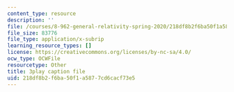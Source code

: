 ```yaml
---
content_type: resource
description: ''
file: /courses/8-962-general-relativity-spring-2020/218df8b2f6ba50f1a5877cd6cacf73e5_h9xaoGkyHwg.vtt
file_size: 83776
file_type: application/x-subrip
learning_resource_types: []
license: https://creativecommons.org/licenses/by-nc-sa/4.0/
ocw_type: OCWFile
resourcetype: Other
title: 3play caption file
uid: 218df8b2-f6ba-50f1-a587-7cd6cacf73e5
---
```

